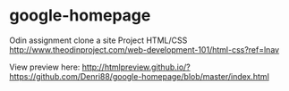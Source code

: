 # google-homepage
Odin assignment clone a site
Project HTML/CSS
http://www.theodinproject.com/web-development-101/html-css?ref=lnav

View preview here: http://htmlpreview.github.io/?https://github.com/Denri88/google-homepage/blob/master/index.html

